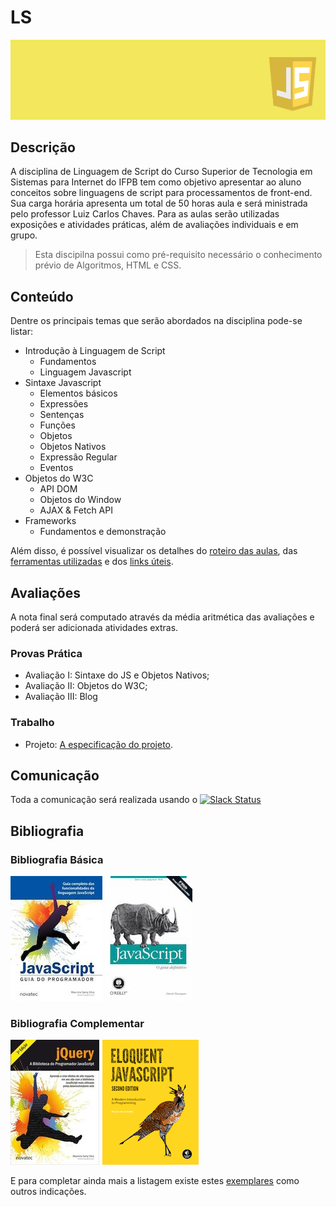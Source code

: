 # LS

![Banner da disciplina](assets/ls.png)

## Descrição

A disciplina de Linguagem de Script do Curso Superior de Tecnologia em Sistemas para Internet do IFPB tem como objetivo apresentar ao aluno conceitos sobre linguagens de script para processamentos de front-end. Sua carga horária apresenta um total de 50 horas aula e será ministrada pelo professor Luiz Carlos Chaves. Para as aulas serão utilizadas exposições e atividades práticas, além de avaliações individuais e em grupo.

> Esta discipilna possui como pré-requisito necessário o conhecimento prévio de Algoritmos, HTML e CSS.

## Conteúdo

Dentre os principais temas que serão abordados na disciplina pode-se listar:

* Introdução à Linguagem de Script
  * Fundamentos
  * Linguagem Javascript
* Sintaxe Javascript
  * Elementos básicos
  * Expressões
  * Sentenças
  * Funções
  * Objetos
  * Objetos Nativos
  * Expressão Regular
  * Eventos
* Objetos do W3C
  * API DOM
  * Objetos do Window
  * AJAX & Fetch API
* Frameworks
  * Fundamentos e demonstração

Além disso, é possível visualizar os detalhes do [roteiro das aulas](docs/OUTLINE.md), das [ferramentas utilizadas](docs/TOOLS.md) e dos [links úteis](docs/RESOURCES.md).

## Avaliações

A nota final será computado através da média aritmética das avaliações e poderá ser adicionada atividades extras.

### Provas Prática
* Avaliação I: Sintaxe do JS e Objetos Nativos;
* Avaliação II: Objetos do W3C;
* Avaliação III: Blog

### Trabalho
* Projeto: [A especificação do projeto](assessment/projeto.md).

## Comunicação
Toda a comunicação será realizada usando o [![Slack Status](https://ifpb.herokuapp.com/badge.svg)](https://ifpb.herokuapp.com/)

## Bibliografia

### Bibliografia Básica

[![JavaScript guia do programador](assets/books/js-guia-programador.png)](http://novatec.com.br/livros/javascriptguia/) [![Javascript guia definitivo](assets/books/js-guia-definitivo.jpg)](http://shop.oreilly.com/product/9780596805531.do)

### Bibliografia Complementar

[![Jquery](assets/books/jquery.jpg)](http://novatec.com.br/livros/jquery/) [![Eloquent JavaScript](assets/books/eloquent-js.png)](http://eloquentjavascript.net/)

E para completar ainda mais a listagem existe estes [exemplares](http://jsbooks.revolunet.com/) como outros indicações.
